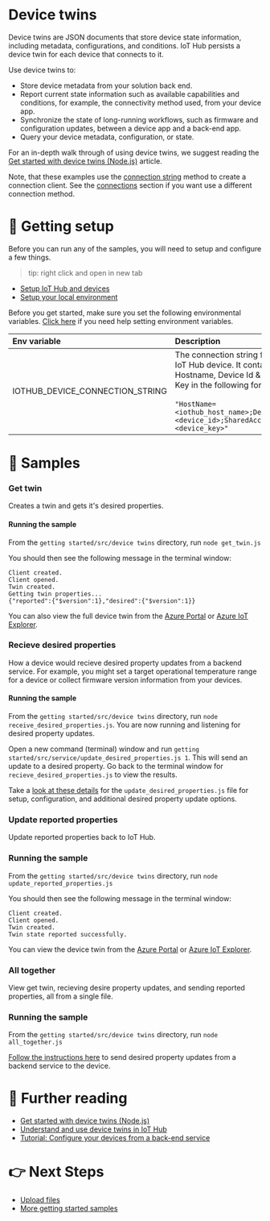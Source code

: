 # Device twins

Device twins are JSON documents that store device state information, including metadata, configurations, and conditions. IoT Hub persists a device twin for each device that connects to it.

Use device twins to:

- Store device metadata from your solution back end.
- Report current state information such as available capabilities and conditions, for example, the connectivity method used, from your device app.
- Synchronize the state of long-running workflows, such as firmware and configuration updates, between a device app and a back-end app.
- Query your device metadata, configuration, or state.

For an in-depth walk through of using device twins, we suggest reading the [Get started with device twins (Node.js)](https://docs.microsoft.com/en-us/azure/iot-hub/iot-hub-node-node-twin-getstarted) article.

Note, that these examples use the [connection string](../connections/connection_string.js) method to create a connection client. See the [connections](../connections) section if you want use a different connection method.

# 🦉 Getting setup

Before you can run any of the samples, you will need to setup and configure a few things.

> tip: right click and open in new tab

- [Setup IoT Hub and devices](../../../../doc/device-samples/iot-hub-prerequisites.md)
- [Setup your local environment](../../../../doc/device-samples/dev-environment.md)

Before you get started, make sure you set the following environmental variables. [Click here](../../../../doc/device-samples/setting-env-variables.md) if you need help setting environment variables.

| Env variable                    | Description                                                                                                                                                                                                         |
| :------------------------------ | :------------------------------------------------------------------------------------------------------------------------------------------------------------------------------------------------------------------ |
| IOTHUB_DEVICE_CONNECTION_STRING | The connection string for your IoT Hub device. It contains the Hostname, Device Id & Device Key in the following format:<br/><br/>`"HostName=<iothub_host_name>;DeviceId=<device_id>;SharedAccessKey=<device_key>"` |

# 🌟 Samples

### Get twin

Creates a twin and gets it's desired properties.

#### Running the sample

From the `getting started/src/device twins` directory, run `node get_twin.js`

You should then see the following message in the terminal window:

```text
Client created.
Client opened.
Twin created.
Getting twin properties...
{"reported":{"$version":1},"desired":{"$version":1}}
```

You can also view the full device twin from the [Azure Portal](../../../../doc/device-samples/device-twin-with-azure-portal.md) or [Azure IoT Explorer]((../../../../doc/device-samples/device-twin-with-iot-explorer.md)).

### Recieve desired properties

How a device would recieve desired property updates from a backend service. For example, you might set a target operational temperature range for a device or collect firmware version information from your devices.

#### Running the sample

From the `getting started/src/device twins` directory, run `node receive_desired_properties.js`. You are now running and listening for desired property updates.

Open a new command (terminal) window and run `getting started/src/service/update_desired_properties.js 1`. This will send an update to a desired property. Go back to the terminal window for `recieve_desired_properties.js` to view the results.

Take a [look at these details](./service) for the `update_desired_properties.js` file for setup, configuration, and additional desired property update options.

### Update reported properties

Update reported properties back to IoT Hub.

### Running the sample

From the `getting started/src/device twins` directory, run `node update_reported_properties.js`

You should then see the following message in the terminal window:

```text
Client created.
Client opened.
Twin created.
Twin state reported successfully.
```
You can view the device twin from the [Azure Portal](../../../../doc/device-samples/device-twin-with-azure-portal.md) or [Azure IoT Explorer]((../../../../doc/device-samples/device-twin-with-iot-explorer.md)).

### All together

View get twin, recieving desire property updates, and sending reported properties, all from a single file.

### Running the sample

From the `getting started/src/device twins` directory, run `node all_together.js`

[Follow the instructions here](./service) to send desired property updates from a backend service to the device.

# 📖 Further reading

- [Get started with device twins (Node.js)](https://docs.microsoft.com/en-us/azure/iot-hub/iot-hub-node-node-twin-getstarted)
- [Understand and use device twins in IoT Hub](https://docs.microsoft.com/en-us/azure/iot-hub/iot-hub-devguide-device-twins)
- [Tutorial: Configure your devices from a back-end service](https://docs.microsoft.com/en-us/azure/iot-hub/tutorial-device-twins)

# 👉 Next Steps

- [Upload files](../upload%20files)
- [More getting started samples](../../)
